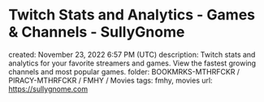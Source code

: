 # Twitch Stats and Analytics - Games & Channels - SullyGnome

created: November 23, 2022 6:57 PM (UTC)
description: Twitch stats and analytics for your favorite streamers and games. View the fastest growing channels and most popular games.
folder: BOOKMRKS-MTHRFCKR / PIRACY-MTHRFCKR / FMHY / Movies
tags: fmhy, movies
url: https://sullygnome.com
